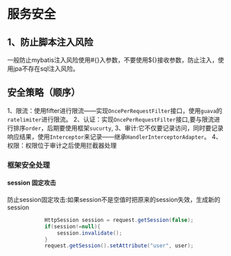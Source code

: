 # 服务安全
## 1、防止脚本注入风险
一般防止mybatis注入风险使用#{}入参数，不要使用${}接收参数，防止注入，使用jpa不存在sql注入风险。
## 安全策略（顺序）
1、限流：使用fifter进行限流——实现`OncePerRequestFilter`接口，使用`guava`的`ratelimiter`进行限流。
2、认证：实现`OncePerRequestFilter`接口,要与限流进行排序`order`，后期要使用框架`sucurty`,
3、审计:它不仅要记录访问，同时要记录响应结果，使用`Interceptor`来记录——继承`HandlerInterceptorAdapter`。
4、权限：权限位于审计之后使用拦截器处理
### 框架安全处理
#### session 固定攻击

防止session固定攻击:如果session不是空值时把原来的session失效，生成新的session
```java
            HttpSession session = request.getSession(false);
            if(session!=null){
                session.invalidate();
            }
            request.getSession().setAttribute("user", user);
```

